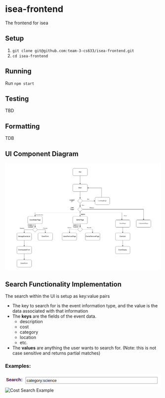 # isea-frontend
The frontend for isea

## Setup

1. `git clone git@github.com:team-3-cs633/isea-frontend.git`
2. `cd isea-frontend`


## Running  

Run `npm start`

## Testing  

TBD   

## Formatting 

TDB   

## UI Component Diagram
![UI Component Diagram](ui_component_diagram.png)

## Search Functionality Implementation
The search within the UI is setup as key:value pairs
- The key to search for is the event information type, and the value is the data associated with that information
- The **keys** are the fields of the event data.
    - description
    - cost
    - category
    - location
    - etc.
- The **values** are anything the user wants to search for. (Note: this is not case sensitive and returns partial matches) 

### Examples:
![Category Search Example](search_category.png)    
![Cost Search Example](cost_category.png)

